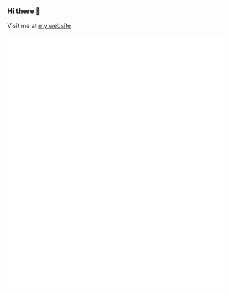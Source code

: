### Hi there 👋

<!--
**itaifish/itaifish** is a ✨ _special_ ✨ repository because its `README.md` (this file) appears on your GitHub profile.

Here are some ideas to get you started:

- 🔭 I’m currently working on ...
- 🌱 I’m currently learning ...
- 👯 I’m looking to collaborate on ...
- 🤔 I’m looking for help with ...
- 💬 Ask me about ...
- 📫 How to reach me: ...
- 😄 Pronouns: ...
- ⚡ Fun fact: ...
-->

Visit me at [my website](https://itai.fish)

![](https://raw.githubusercontent.com/itaifish/github-stats/master/generated/overview.svg#gh-dark-mode-only)
![](https://raw.githubusercontent.com/itaifish/github-stats/master/generated/overview.svg#gh-light-mode-only)
